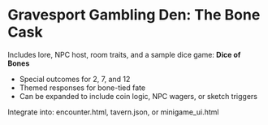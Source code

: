 # Gravesport Gambling Den: The Bone Cask

Includes lore, NPC host, room traits, and a sample dice game:
**Dice of Bones**
- Special outcomes for 2, 7, and 12
- Themed responses for bone-tied fate
- Can be expanded to include coin logic, NPC wagers, or sketch triggers

Integrate into: encounter.html, tavern.json, or minigame_ui.html